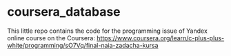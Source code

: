 # coursera_database
This little repo contains the code for the programming issue of Yandex online course on the Coursera:
https://www.coursera.org/learn/c-plus-plus-white/programming/sO7Vq/final-naia-zadacha-kursa
